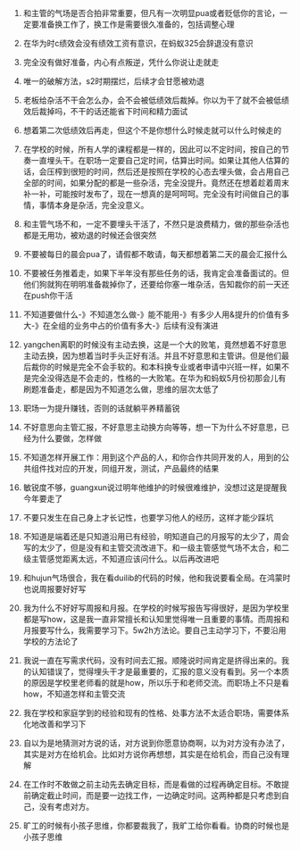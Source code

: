 1. 和主管的气场是否合拍非常重要，但凡有一次明显pua或者贬低你的言论，一定要准备换工作了，换工作是需要很久准备的，包括调整心理
1. 在华为时c绩效会没有绩效工资有意识，在蚂蚁325会辞退没有意识

2. 完全没有做好准备，内心有点叛逆，凭什么你说让走就走
2. 唯一的破解方法，s2时期摆烂，后续才会甘愿被劝退
2. 老板给杂活不干会怎么办，会不会被低绩效后裁掉。你以为干了就不会被低绩效后裁掉吗，不干的话还能省下时间和精力面试
2. 想着第二次低绩效后再走，但这个不是你想什么时候走就可以什么时候走的
2. 在学校的时候，所有人学的课程都是一样的，因此可以不定时间，按自己的节奏一直埋头干。在职场一定要自己定时间，估算出时间。如果让其他人估算的话，会压榨到很短的时间，然后还是按照在学校的心态去埋头做，会占用自己全部的时间，如果分配的都是一些杂活，完全没提升。竟然还在想着趁着周末补一补，可能按时发布了，现在一想真的是呵呵呵。完全没有时间做自己的事情，事情本身是杂活，完全没意义。
2. 和主管气场不和，一定不要埋头干活了，不然只是浪费精力，做的那些杂活也都是无用功，被劝退的时候还会很突然
2. 不要被每日的晨会pua了，请假都不敢请，每天都想着第二天的晨会汇报什么
2. 不要被任务推着走，如果下半年没有那些任务的话，我肯定会准备面试的。但他们狗就狗在明明准备裁掉你了，还要给你塞一堆杂活，告知裁你的前一天还在push你干活
2. 不知道要做什么-》不知道怎么做-》能不能用-》有多少人用&提升的价值有多大-》在全组的业务中占的价值有多大-》后续有没有演进
2. yangchen离职的时候没有主动去换，这是一个大的败笔，竟然想着不好意思主动去换，因为想着当时手头正好有活。并且不好意思和主管讲。但是他们最后裁你的时候是完全不会手软的。和本科换专业或者申请中兴班一样，如果不是完全没得选是不会走的，性格的一大败笔。在华为和蚂蚁5月份初那会儿有刷题准备走，都是因为不知道怎么做，思维的层次太低了
2. 职场一为提升赚钱，否则的话就躺平养精蓄锐
2. 不好意思向主管汇报，不好意思主动换方向等等，想一下为什么不好意思，已经为什么要做，怎样做
2. 不知道怎样开展工作：用到这个产品的人，和你合作共同开发的人，用到的公共组件找对应的开发，同组开发，测试，产品最终的结果
2. 敏锐度不够，guangxun说过明年他维护的时候很难维护，没想过这是提醒我今年要走了
2. 不要只发生在自己身上才长记性，也要学习他人的经历，这样才能少踩坑
2. 不知道是端着还是只知道沿用已有经验，明知道自己的月报写的太少了，周会写的太少了，但是没有和主管交流改进下。和一级主管感觉气场不太合，和二级主管感觉距离太远，不知道应该问什么。以后再改进吧
2. 和hujun气场很合，我在看duilib的代码的时候，他和我说要看全局。在鸿蒙时也说周报要好好写
2. 我为什么不好好写周报和月报。在学校的时候写报告写得很好，是因为学校里都是写how，这是我一直非常擅长和认知里觉得唯一且重要的事情。而周报和月报要写什么，我需要学习下。5w2h方法论。要自己主动学习下，不要沿用学校的方法论了
2. 我说一直在写需求代码，没有时间去汇报。顺隆说时间肯定是挤得出来的。我的认知错误了，觉得埋头干才是最重要的，汇报的意义没有看到。另一个本质的原因是学校里老师看的就是how，所以乐于和老师交流。而职场上不只是看how，不知道怎样和主管交流
2. 我在学校和家庭学到的经验和现有的性格、处事方法不太适合职场，需要体系化地改善和学习下
2. 自以为是地猜测对方说的话，对方说到你愿意协商啊，以为对方没有办法了，其实是对方在给机会。比如对方说你再想想，其实是在给机会，而自己没有理解
2. 在工作时不敢做之前主动先去确定目标，而是看做的过程再确定目标。不敢提前确定截止时间，而是要一边找工作，一边确定时间。这两种都是只考虑到自己，没有考虑对方。
2. 旷工的时候有小孩子思维，你都要裁我了，我旷工给你看看。协商的时候也是小孩子思维